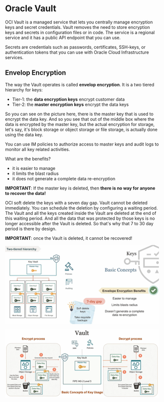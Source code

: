 #  Oracle Vault

OCI Vault is a managed service that lets you centrally manage encryption keys and secret credentials. Vault removes the need to store encryption keys and secrets in configuration files or in code. The service is a regional service and it has a public API endpoint that you can use.

Secrets are credentials such as passwords, certificates, SSH-keys, or authentication tokens that you can use with Oracle Cloud Infrastructure services.

## Envelop Encryption

The way the Vault operates is called **envelop encryption**. It is a two tiered hierarchy for keys:
- Tier-1: the **data encryption keys** encrypt customer data
- Tier-2: the **master encryption keys** encrypt the data keys

So you can see on the picture here, there is the master key that is used to encrypt the data key. And so you see that out of the middle box where the data is encrypted by the master key, but the actual encryption for storage, let's say, it's block storage or object storage or file storage, is actually done using the data key.

You can use IM policies to authorize access to master keys  and audit logs to monitor all key related activities.

What are the benefits? 
- it is easier to manage
- it limits the blast radius
- it does not generate a complete data re-encryption

**IMPORTANT**: If the master key is deleted, then **there is no way for anyone to recover the data!** 

OCI soft delete the keys with a seven day gap. Vault cannot be deleted immediately. You can schedule the deletion by configuring a waiting period. The Vault and all the keys created inside the Vault are deleted at the end of this waiting period. And all the data that was protected by those keys is no longer accessible after the Vault is deleted. So that's why that 7 to 30 day period is there by design. 

**IMPORTANT**: once the Vault is deleted, it cannot be recovered!

![Vault](../images/vault.png)

![Vault Example](../images/vault_example.png)